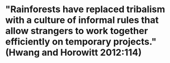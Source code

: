 # "Rainforests have replaced tribalism with a culture of informal rules that allow strangers to work together efficiently on temporary projects." (Hwang and Horowitt 2012:114)